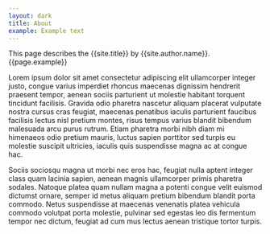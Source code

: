 ```yaml
---
layout: dark
title: About
example: Example text 
---
```


This page describes the {{site.title}} by {{site.author.name}}.
{{page.example}}

Lorem ipsum dolor sit amet consectetur adipiscing elit ullamcorper integer justo, congue varius imperdiet rhoncus maecenas dignissim hendrerit praesent tempor, aenean sociis parturient ut molestie habitant torquent tincidunt facilisis. Gravida odio pharetra nascetur aliquam placerat vulputate nostra cursus cras feugiat, maecenas penatibus iaculis parturient faucibus facilisis lectus nisl pretium montes, risus tempus varius blandit bibendum malesuada arcu purus rutrum. Etiam pharetra morbi nibh diam mi himenaeos odio pretium mauris, luctus sapien porttitor sed turpis eu molestie suscipit ultricies, iaculis quis suspendisse magna ac at congue hac.

Sociis sociosqu magna ut morbi nec eros hac, feugiat nulla aptent integer class quam lacinia sapien, aenean magnis ullamcorper primis pharetra sodales. Natoque platea quam nullam magna a potenti congue velit euismod dictumst ornare, semper id metus aliquam pretium bibendum blandit porta commodo. Netus suspendisse at maecenas venenatis platea vehicula commodo volutpat porta molestie, pulvinar sed egestas leo dis fermentum tempor nec dictum, feugiat ad cum mus lectus aenean tristique tortor turpis.
